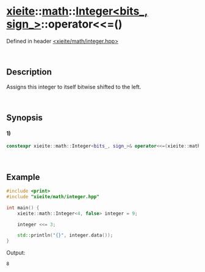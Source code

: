 # [xieite](../../../../../xieite.md)\:\:[math](../../../../../math.md)\:\:[Integer<bits_, sign_>](../../../../integer.md)\:\:operator\<\<=\(\)
Defined in header [<xieite/math/integer.hpp>](../../../../../../../include/xieite/math/integer.hpp)

&nbsp;

## Description
Assigns this integer to itself bitwise shifted to the left.

&nbsp;

## Synopsis
#### 1)
```cpp
constexpr xieite::math::Integer<bits_, sign_>& operator<<=(xieite::math::Integer<bits_, sign_> positions) noexcept;
```

&nbsp;

## Example
```cpp
#include <print>
#include "xieite/math/integer.hpp"

int main() {
    xieite::math::Integer<4, false> integer = 9;

    integer <<= 3;

    std::println("{}", integer.data());
}
```
Output:
```
8
```
